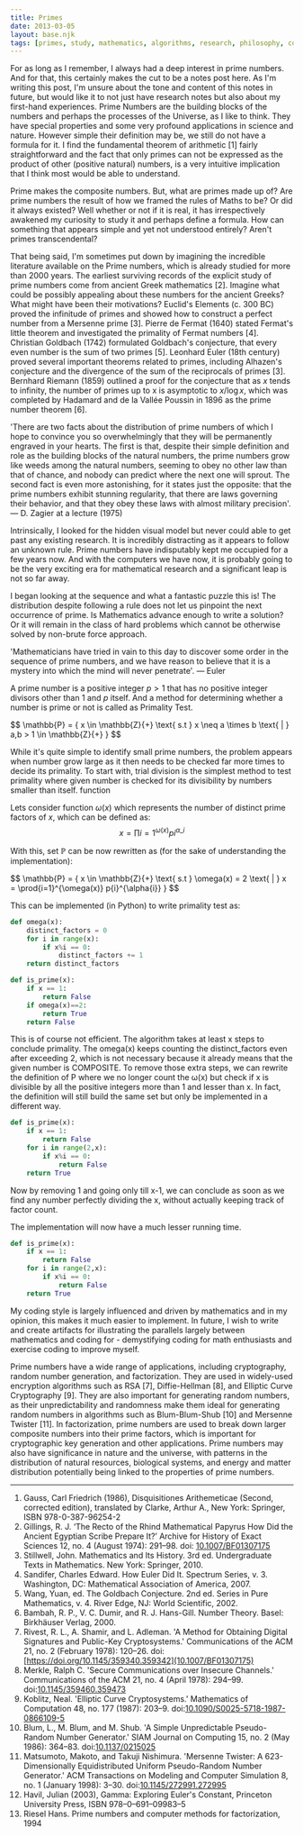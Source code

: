 ```yaml
---
title: Primes
date: 2013-03-05
layout: base.njk
tags: [primes, study, mathematics, algorithms, research, philosophy, computers, science, humanities]
--- 
```


For as long as I remember, I always had a deep interest in prime numbers. And for that, this certainly makes the cut to be a notes post here. As I'm writing this post, I'm unsure about the tone and content of this notes in future, but would like it to not just have research notes but also about my first-hand experiences. Prime Numbers are the building blocks of the numbers and perhaps the processes of the Universe, as I like to think. They have special properties and some very profound applications in science and nature. However simple their definition may be, we still do not have a formula for it. I find the fundamental theorem of arithmetic [1] fairly straightforward and the fact that only primes can not be expressed as the product of other (positive natural) numbers, is a very intuitive implication that I think most would be able to understand.

Prime makes the composite numbers. But, what are primes made up of? Are prime numbers the result of how we framed the rules of Maths to be? Or did it always existed? Well whether or not if it is real, it has irrespectively awakened my curiosity to study it and perhaps define a formula. How can something that appears simple and yet not understood entirely? Aren't primes transcendental?

That being said, I'm sometimes put down by imagining the incredible literature available on the Prime numbers, which is already studied for more than 2000 years. The earliest surviving records of the explicit study of prime numbers come from ancient Greek mathematics [2]. Imagine what could be possibly appealing about these numbers for the ancient Greeks? What might have been their motivations? Euclid's Elements (c. 300 BC) proved the infinitude of primes and showed how to construct a perfect number from a Mersenne prime [3]. Pierre de Fermat (1640) stated Fermat's little theorem and investigated the primality of Fermat numbers [4]. Christian Goldbach (1742) formulated Goldbach's conjecture, that every even number is the sum of two primes [5]. Leonhard Euler (18th century) proved several important theorems related to primes, including Alhazen's conjecture and the divergence of the sum of the reciprocals of primes [3]. Bernhard Riemann (1859) outlined a proof for the conjecture that as $x$ tends to infinity, the number of primes up to x is asymptotic to $x/\log x$, which was completed by Hadamard and de la Vallée Poussin in 1896 as the prime number theorem [6].

'There are two facts about the distribution of prime numbers of which I hope to convince you so overwhelmingly that they will be permanently engraved in your hearts. The first is that, despite their simple definition and role as the building blocks of the natural numbers, the prime numbers grow like weeds among the natural numbers, seeming to obey no other law than that of chance, and nobody can predict where the next one will sprout. The second fact is even more astonishing, for it states just the opposite: that the prime numbers exhibit stunning regularity, that there are laws governing their behavior, and that they obey these laws with almost military precision'. — D. Zagier at a lecture (1975)

Intrinsically, I looked for the hidden visual model but never could able to get past any existing research. It is incredibly distracting as it appears to follow an unknown rule. Prime numbers have indisputably kept me occupied for a few years now. And with the computers we have now, it is probably going to be the very exciting era for mathematical research and a significant leap is not so far away.

I began looking at the sequence and what a fantastic puzzle this is! The distribution despite following a rule does not let us pinpoint the next occurrence of prime. Is Mathematics advance enough to write a solution? Or it will remain in the class of hard problems which cannot be otherwise solved by non-brute force approach.

'Mathematicians have tried in vain to this day to discover some order in the sequence of prime numbers, and we have reason to believe that it is a mystery into which the mind will never penetrate'. — Euler

A prime number is a positive integer $p>1$ that has no positive integer divisors other than $1$ and $p$ itself. And a method for determining whether a number is prime or not is called as Primality Test.

<p>
$$ \mathbb{P} = { x \in \mathbb{Z}{+} \text{ s.t } x \neq a \times b \text{ | } a,b > 1 \in \mathbb{Z}{+} } $$
</p>

While it's quite simple to identify small prime numbers, the problem appears when number grow large as it then needs to be checked far more times to decide its primality. To start with, trial division is the simplest method to test primality where given number is checked for its divisibility by numbers smaller than itself. function

Lets consider function $\omega(x)$ which represents the number of distinct prime factors of $x$, which can be defined as: $$ x = \prod{i=1}^{\omega(x)} p{i}^{\alpha\_{i}} $$

With this, set $\mathbb{P}$ can be now rewritten as (for the sake of understanding the implementation): 

<p>
$$
\mathbb{P} = { x \in \mathbb{Z}{+} \text{ s.t } \omega(x) = 2 \text{ | } x = \prod{i=1}^{\omega(x)} p{i}^{\alpha{i}} } $$
</p>

This can be implemented (in Python) to write primality test as:

```python
def omega(x):
    distinct_factors = 0
    for i in range(x):
        if x%i == 0:
            distinct_factors += 1
    return distinct_factors
```

```python
def is_prime(x):
    if x == 1:
        return False
    if omega(x)==2:
        return True
    return False
```

This is of course not efficient. The algorithm takes at least x steps to conclude primality. The omega(x) keeps counting the distinct\_factors even after exceeding 2, which is not necessary because it already means that the given number is COMPOSITE. To remove those extra steps, we can rewrite the definition of P where we no longer count the ω(x) but check if x is divisible by all the positive integers more than 1 and lesser than x. In fact, the definition will still build the same set but only be implemented in a different way.

```python
def is_prime(x):
    if x == 1:
        return False
    for i in range(2,x):
        if x%i == 0:
            return False
    return True
```

Now by removing 1 and going only till x-1, we can conclude as soon as we find any number perfectly dividing the x, without actually keeping track of factor count.

The implementation will now have a much lesser running time.

```python
def is_prime(x):
    if x == 1:
        return False
    for i in range(2,x):
        if x%i == 0:
            return False
    return True
```

My coding style is largely influenced and driven by mathematics and in my opinion, this makes it much easier to implement. In future, I wish to write and create artifacts for illustrating the parallels largely between mathematics and coding for - demystifying coding for math enthusiasts and exercise coding to improve myself.

Prime numbers have a wide range of applications, including cryptography, random number generation, and factorization. They are used in widely-used encryption algorithms such as RSA [7], Diffie-Hellman [8], and Elliptic Curve Cryptography [9]. They are also important for generating random numbers, as their unpredictability and randomness make them ideal for generating random numbers in algorithms such as Blum-Blum-Shub [10] and Mersenne Twister [11]. In factorization, prime numbers are used to break down larger composite numbers into their prime factors, which is important for cryptographic key generation and other applications. Prime numbers may also have significance in nature and the universe, with patterns in the distribution of natural resources, biological systems, and energy and matter distribution potentially being linked to the properties of prime numbers.

---

1. Gauss, Carl Friedrich (1986), Disquisitiones Arithemeticae (Second, corrected edition), translated by Clarke, Arthur A., New York: Springer, ISBN 978-0-387-96254-2
2. Gillings, R. J. ‘The Recto of the Rhind Mathematical Papyrus How Did the Ancient Egyptian Scribe Prepare It?’ Archive for History of Exact Sciences 12, no. 4 (August 1974): 291–98. doi: [10.1007/BF01307175](https://doi.org/10.1007/BF01307175)
3. Stillwell, John. Mathematics and Its History. 3rd ed. Undergraduate Texts in Mathematics. New York: Springer, 2010.
4. Sandifer, Charles Edward. How Euler Did It. Spectrum Series, v. 3. Washington, DC: Mathematical Association of America, 2007.
5. Wang, Yuan, ed. The Goldbach Conjecture. 2nd ed. Series in Pure Mathematics, v. 4. River Edge, NJ: World Scientific, 2002.
6. Bambah, R. P., V. C. Dumir, and R. J. Hans-Gill. Number Theory. Basel: Birkhäuser Verlag, 2000.
7. Rivest, R. L., A. Shamir, and L. Adleman. 'A Method for Obtaining Digital Signatures and Public-Key Cryptosystems.' Communications of the ACM 21, no. 2 (February 1978): 120–26. doi:[https://doi.org/10.1145/359340.359342](10.1007/BF01307175)
8. Merkle, Ralph C. 'Secure Communications over Insecure Channels.' Communications of the ACM 21, no. 4 (April 1978): 294–99. doi:[10.1145/359460.359473](https://doi.org/10.1145/359460.359473)
9. Koblitz, Neal. 'Elliptic Curve Cryptosystems.' Mathematics of Computation 48, no. 177 (1987): 203–9. doi:[10.1090/S0025-5718-1987-0866109-5](https://doi.org/10.1090/S0025-5718-1987-0866109-5)
10. Blum, L., M. Blum, and M. Shub. 'A Simple Unpredictable Pseudo-Random Number Generator.' SIAM Journal on Computing 15, no. 2 (May 1986): 364–83. doi:[10.1137/0215025](https://doi.org/10.1137/0215025)
11. Matsumoto, Makoto, and Takuji Nishimura. 'Mersenne Twister: A 623-Dimensionally Equidistributed Uniform Pseudo-Random Number Generator.' ACM Transactions on Modeling and Computer Simulation 8, no. 1 (January 1998): 3–30. doi:[10.1145/272991.272995](https://doi.org/10.1145/272991.272995)
12. Havil, Julian (2003), Gamma: Exploring Euler's Constant, Princeton University Press, ISBN 978–0–691–09983–5
13. Riesel Hans. Prime numbers and computer methods for factorization, 1994